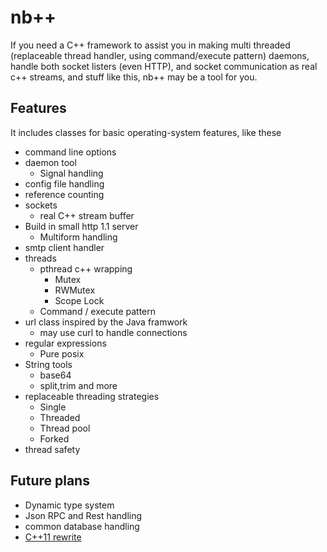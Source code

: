 # nb++ #

If you need a C++ framework to assist you in making multi threaded (replaceable thread handler, using command/execute pattern) daemons, handle both socket listers (even HTTP), and socket communication as real c++ streams, and stuff like this, nb++  may be a tool for you.

## Features ##

It includes classes for basic operating-system features, like these

  * command line options
  * daemon tool
    * Signal handling
  * config file handling
  * reference counting
  * sockets
    * real C++ stream buffer
  * Build in small http 1.1 server
    * Multiform handling
  * smtp client handler
  * threads
    * pthread c++ wrapping
      * Mutex
      * RWMutex
      * Scope Lock
    * Command / execute pattern
  * url class inspired by the Java framwork
    * may use curl to handle connections
  * regular expressions
    * Pure posix
  * String tools
    * base64
    * split,trim and more
  * replaceable threading strategies
    * Single
    * Threaded
    * Thread pool
    * Forked
  * thread safety

## Future plans ##

  * Dynamic type system
  * Json RPC and Rest handling
  * common database handling
  * [C++11 rewrite](Cpp11Plans.md)